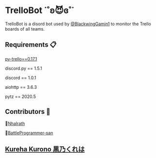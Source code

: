 # TrelloBot ˙˚ʚ😈ɞ˚˙
TrelloBot is a disord bot used by [@BlackwingGamin1](https://twitter.com/BlackwingGamin1) to monitor the Trello boards of all teams. 

## Requirements 📋
[py-trello==0.17.1](https://github.com/sarumont/py-trello)

discord.py == 1.5.1

discord == 1.0.1 

aiohttp == 3.6.3

pytz == 2020.5

## Contributors 🤝

🌱[Nhalrath](https://github.com/Nhalrath)

🌱[BattleProgrammer-san](https://github.com/BattleProgrammer-san)

## [Kureha Kurono 黒乃くれは](https://twitter.com/KurehaKurono)
